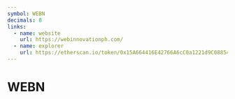 ```yaml
---
symbol: WEBN
decimals: 8
links:
  - name: website
    url: https://webinnovationph.com/
  - name: explorer
    url: https://etherscan.io/token/0x15A664416E42766A6cC0a1221d9C088548a6E731
---
```


# WEBN
